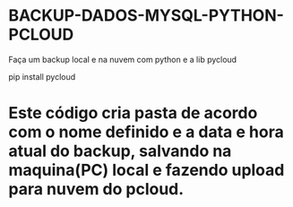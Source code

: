 # BACKUP-DADOS-MYSQL-PYTHON-PCLOUD
Faça um backup local e na nuvem com python e a lib pycloud
  
  
pip install pycloud

# Este código cria pasta de acordo com o nome definido e a data e hora atual do backup, salvando na maquina(PC) local e fazendo upload para nuvem do pcloud. 
